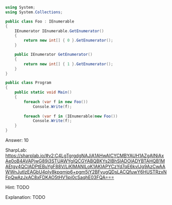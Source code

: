 ```cs
using System;
using System.Collections;

public class Foo : IEnumerable
{
    IEnumerator IEnumerable.GetEnumerator()
    {
        return new int[] { 0 }.GetEnumerator();
    }

    public IEnumerator GetEnumerator()
    {
        return new int[] { 1 }.GetEnumerator();
    }
}

public class Program
{	
    public static void Main()
    {
        foreach (var f in new Foo())
            Console.Write(f);
        
        foreach (var f in (IEnumerable)new Foo())
            Console.Write(f);
    }
}
```

Answer: 10

SharpLab: https://sharplab.io/#v2:C4LgTgrgdgNAJiA1AHwAICYCMBYAUH1AZgAINiAxAe0oB4AVAPjwG89j3STUAWYgIQCGYABQBKYs2IBhSlADOlADYBTAHQB1MAEtgy4QCIADPtEBuYgF88V/LiKlMANlLoK1AKIAPYCzYd7qE6kvIJg9AzCwAAWWnJutIzEAGbU4pIy8kpqmjp6+pgm5jY2BFyugQDsLACQfuwY6HUSTRzxNFpQwAzJxAC8xFDKAO5tHV1ipi0cSaqhE03FQA===

Hint:
TODO

Explanation:
TODO
